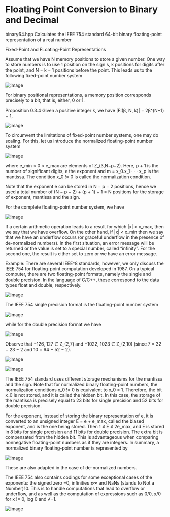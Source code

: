 # Floating Point Conversion to Binary and Decimal

binary64.hpp Calculates the IEEE 754 standard 64-bit binary floating-point representation of a real number

Fixed-Point and FLoating-Point Representations

Assume that we have N memory positions to store a given number. One way to store
numbers is to use 1 position on the sign s, k positions for digits after the point, and
N − k − 1 positions before the point. This leads us to the following fixed-point number
system

![image](https://github.com/gdderije/Floating-Point-Conversion-to-Binary-and-Decimal/assets/71222985/5401053a-8909-45b0-a6be-b77b8d291447)

For binary positional representations, a memory position corresponds precisely to a bit,
that is, either, 0 or 1.

Proposition 0.3.4 Given a positive integer k, we have |FI(β, N, k)| = 2β^(N−1) − 1,

![image](https://github.com/gdderije/Floating-Point-Conversion-to-Binary-and-Decimal/assets/71222985/f19eca72-1c31-4718-951a-517289244dba)

To circumvent the limitations of fixed-point number systems, one may do scaling. For
this, let us introduce the normalized floating-point number system

![image](https://github.com/gdderije/Floating-Point-Conversion-to-Binary-and-Decimal/assets/71222985/bc8f7eb8-b499-4b63-9274-71df82a3e7cc)

where e_min < 0 < e_max are elements of Z_(β,N−p−2). Here, p + 1 is the number of significant
digits, e the exponent and m = x_0.x_1 · · · x_p is the mantissa. The condition x_0 != 0 is
called the normalization condition.

Note that the exponent e can be stored in N − p − 2 positions, hence we used a total
number of (N − p − 2) + (p + 1) + 1 = N positions for the storage of exponent, mantissa
and the sign.

For the complete floating-point number system, we have

![image](https://github.com/gdderije/Floating-Point-Conversion-to-Binary-and-Decimal/assets/71222985/a842914f-0d27-4680-9891-9b8f321112f3)

If a certain arithmetic operation leads to a result for which |x| > x_max, then we say
that we have overflow. On the other hand, if |x| < x_min then we say that we have an
underflow occurs (or graceful underflow in the presence of de-normalized numbers). In
the first situation, an error message will be returned or the value is set to a special
number, called “infinity”. For the second one, the result is either set to zero or we have
an error message.

Example: There are several IEEE^8 standards, however, we only discuss the IEEE
754 for floating-point computation developed in 1987. On a typical computer, there are
two floating-point formats, namely the single and double precision. In the language of
C/C++, these correspond to the data types float and double, respectively.

![image](https://github.com/gdderije/Floating-Point-Conversion-to-Binary-and-Decimal/assets/71222985/e6e324b7-f6a2-4d94-9253-1c976fa3bb79)

The IEEE 754 single precision format is the floating-point number system

![image](https://github.com/gdderije/Floating-Point-Conversion-to-Binary-and-Decimal/assets/71222985/415f110e-adff-4256-bea2-d9c197679316)

while for the double precision format we have

![image](https://github.com/gdderije/Floating-Point-Conversion-to-Binary-and-Decimal/assets/71222985/bf5e8b9e-f0f4-4772-8bfe-254329012b92)

Observe that −126, 127 ∈ Z_(2,7) and −1022, 1023 ∈ Z_(2,10) (since 7 = 32 − 23 − 2 and 10 = 64 − 52 − 2).


![image](https://github.com/gdderije/Floating-Point-Conversion-to-Binary-and-Decimal/assets/71222985/ff67ca26-7928-4af0-9fe2-d9c314e18a70)


![image](https://github.com/gdderije/Floating-Point-Conversion-to-Binary-and-Decimal/assets/71222985/dc60fea8-6d38-4605-bde6-46b127a6a87d)

The IEEE 754 standard uses different storage mechanisms for the mantissa and the sign. Note that for normalized binary floating-point numbers, the normalization conditions x_0 != 0 is equivalent to x_0 = 1. Therefore, the bit x_0 is not stored, and it is called the hidden bit. In this case, the storage of the mantissa is precisely equal to 23 bits for
single precision and 52 bits for double precision. 

For the exponent, instead of storing the binary representation of e, it is converted to an unsigned integer E = e + e_max, called the biased exponent, and is the one being stored. Then 1 ≤ E ≤ 2e_max, and E is stored in 8 bits for single precision and 11 bits for double precision. The extra bit is compensated from the hidden bit. This is advantageous when
comparing nonnegative floating-point numbers as if they are integers. In summary, a normalized binary floating-point number is represented by

![image](https://github.com/gdderije/Floating-Point-Conversion-to-Binary-and-Decimal/assets/71222985/e4a246ce-1cbf-42a9-9207-a6f0c0c4ea1c)

These are also adapted in the case of de-normalized numbers.

The IEEE 754 also contains codings for some exceptional cases of the exponents: the
signed zero −0, infinities ±∞ and NaNs (stands fo Not a Number)10. This is to handle
computations that lead to overflow or underflow, and as well as the computation of
expressions such as 0/0, x/0 for x != 0, log 0 and √−1.

![image](https://github.com/gdderije/Floating-Point-Conversion-to-Binary-and-Decimal/assets/71222985/809da948-6b7c-49e1-ab98-06d8a8238d05)
